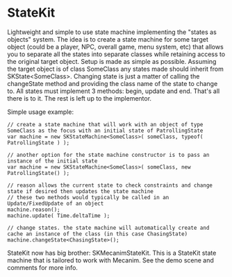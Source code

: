 StateKit
====

Lightweight and simple to use state machine implementing the "states as objects" system. The idea is to create a state machine for some target object (could be a player, NPC, overall game, menu system, etc) that allows you to separate all the states into separate classes while retaining access to the original target object. Setup is made as simple as
possible. Assuming the target object is of class SomeClass any states made should inherit from SKState&lt;SomeClass>. Changing state is just a matter of calling the changeState method and providing the class name of the state to change to. All states must implement 3 methods: begin, update and end. That's all there is to it. The rest is left up to the implementor.

Simple usage example:

    // create a state machine that will work with an object of type SomeClass as the focus with an initial state of PatrollingState
    var machine = new SKStateMachine<SomeClass>( someClass, typeof( PatrollingState ) );

	// another option for the state machine constructor is to pass an instance of the initial state
	var machine = new SKStateMachine<SomeClass>( someClass, new PatrollingState() );

	// reason allows the current state to check constraints and change state if desired then updates the state machine
	// these two methods would typically be called in an Update/FixedUpdate of an object
	machine.reason();
	machine.update( Time.deltaTime );

	// change states. the state machine will automatically create and cache an instance of the class (in this case ChasingState)
	machine.changeState<ChasingState>();


StateKit now has big brother: SKMecanimStateKit. This is a StateKit state machine that is tailored to work with Mecanim. See the demo scene and comments for more info.
